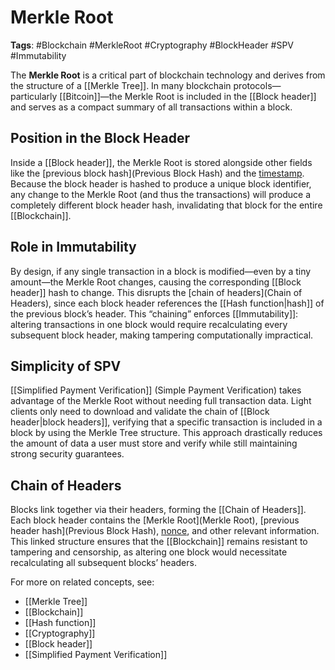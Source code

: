 # Merkle Root

**Tags**: #Blockchain #MerkleRoot #Cryptography #BlockHeader #SPV #Immutability

The **Merkle Root** is a critical part of blockchain technology and derives from the structure of a [[Merkle Tree]]. In many blockchain protocols—particularly [[Bitcoin]]—the Merkle Root is included in the [[Block header]] and serves as a compact summary of all transactions within a block.

## Position in the Block Header

Inside a [[Block header]], the Merkle Root is stored alongside other fields like the [previous block hash](Previous Block Hash) and the [timestamp](Timestamp). Because the block header is hashed to produce a unique block identifier, any change to the Merkle Root (and thus the transactions) will produce a completely different block header hash, invalidating that block for the entire [[Blockchain]].

## Role in Immutability

By design, if any single transaction in a block is modified—even by a tiny amount—the Merkle Root changes, causing the corresponding [[Block header]] hash to change. This disrupts the [chain of headers](Chain of Headers), since each block header references the [[Hash function|hash]] of the previous block’s header. This “chaining” enforces [[Immutability]]: altering transactions in one block would require recalculating every subsequent block header, making tampering computationally impractical.

## Simplicity of SPV

[[Simplified Payment Verification]] (Simple Payment Verification) takes advantage of the Merkle Root without needing full transaction data. Light clients only need to download and validate the chain of [[Block header|block headers]], verifying that a specific transaction is included in a block by using the Merkle Tree structure. This approach drastically reduces the amount of data a user must store and verify while still maintaining strong security guarantees.

## Chain of Headers

Blocks link together via their headers, forming the [[Chain of Headers]]. Each block header contains the [Merkle Root](Merkle Root), [previous header hash](Previous Block Hash), [nonce](Nonce), and other relevant information. This linked structure ensures that the [[Blockchain]] remains resistant to tampering and censorship, as altering one block would necessitate recalculating all subsequent blocks’ headers.

For more on related concepts, see:
- [[Merkle Tree]]
- [[Blockchain]]
- [[Hash function]]
- [[Cryptography]]
- [[Block header]]
- [[Simplified Payment Verification]]
